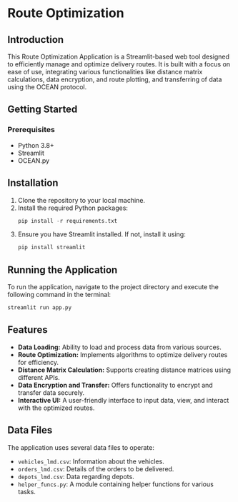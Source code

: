 # Route Optimization

## Introduction
This Route Optimization Application is a Streamlit-based web tool designed to efficiently manage and optimize delivery routes. It is built with a focus on ease of use, integrating various functionalities like distance matrix calculations, data encryption, and route plotting, and transferring of data using the OCEAN protocol.

## Getting Started
### Prerequisites
- Python 3.8+
- Streamlit
- OCEAN.py

## Installation
1. Clone the repository to your local machine.
2. Install the required Python packages:
   ```python
   pip install -r requirements.txt
   ```
3. Ensure you have Streamlit installed. If not, install it using:
   ```python
   pip install streamlit
   ```

## Running the Application

To run the application, navigate to the project directory and execute the following command in the terminal:
```python
streamlit run app.py
```

## Features

- **Data Loading:** Ability to load and process data from various sources.
- **Route Optimization:** Implements algorithms to optimize delivery routes for efficiency.
- **Distance Matrix Calculation:** Supports creating distance matrices using different APIs.
- **Data Encryption and Transfer:** Offers functionality to encrypt and transfer data securely.
- **Interactive UI:** A user-friendly interface to input data, view, and interact with the optimized routes.

## Data Files

The application uses several data files to operate:

- `vehicles_lmd.csv`: Information about the vehicles.
- `orders_lmd.csv`: Details of the orders to be delivered.
- `depots_lmd.csv`: Data regarding depots.
- `helper_funcs.py`: A module containing helper functions for various tasks.

